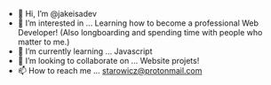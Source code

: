 - 👋 Hi, I’m @jakeisadev
- 👀 I’m interested in ... Learning how to become a professional Web Developer! (Also longboarding and spending time with people who matter to me.)
- 🌱 I’m currently learning ... Javascript
- 💞️ I’m looking to collaborate on ... Website projets!
- 📫 How to reach me ... starowicz@protonmail.com

<!---
jakeisadev/jakeisadev is a ✨ special ✨ repository because its `README.md` (this file) appears on your GitHub profile.
You can click the Preview link to take a look at your changes.
--->
